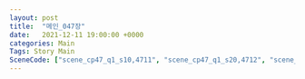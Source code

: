 ```yaml
---
layout: post
title:  "메인_047장"
date:   2021-12-11 19:00:00 +0000
categories: Main
Tags: Story Main
SceneCode: ["scene_cp47_q1_s10,4711", "scene_cp47_q1_s20,4712", "scene_cp47_q2_s10,4721", "scene_cp47_q2_s20,4722", "scene_cp47_q3_s20,4731", "scene_cp47_q4_s20,4741", "scene_cp47_q4_s30,4742"]
---
```

